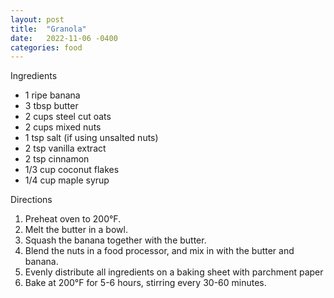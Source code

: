 ```yaml
---
layout: post
title:  "Granola"
date:   2022-11-06 -0400
categories: food
---
```


Ingredients

* 1 ripe banana
* 3 tbsp butter
* 2 cups steel cut oats
* 2 cups mixed nuts
* 1 tsp salt (if using unsalted nuts)
* 2 tsp vanilla extract
* 2 tsp cinnamon
* 1/3 cup coconut flakes
* 1/4 cup maple syrup


Directions

1. Preheat oven to 200°F.
2. Melt the butter in a bowl.
3. Squash the banana together with the butter.
4. Blend the nuts in a food processor, and mix in with the butter and banana.
5. Evenly distribute all ingredients on a baking sheet with parchment paper
6. Bake at 200°F for 5-6 hours, stirring every 30-60 minutes.